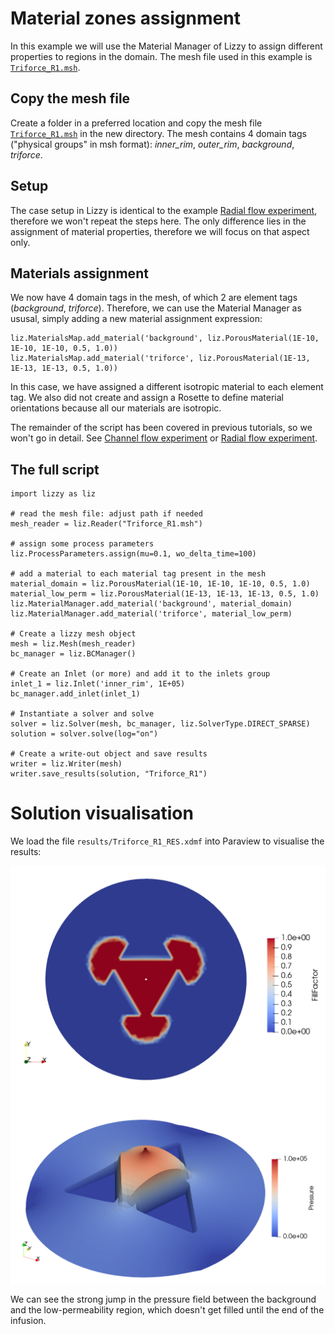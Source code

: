# Material zones assignment
In this example we will use the Material Manager of Lizzy to assign different properties to regions in the domain. The mesh file used in this example is [`Triforce_R1.msh`](../../../examples/meshes/Triforce_R1.msh).

## Copy the mesh file
Create a folder in a preferred location and copy the mesh file [`Triforce_R1.msh`](../../../examples/meshes/Triforce_R1.msh) in the new directory.
The mesh contains 4 domain tags ("physical groups" in msh format): _inner_rim_, _outer_rim_, _background_, _triforce_.

## Setup
The case setup in Lizzy is identical to the example [Radial flow experiment](radial_aniso.md), therefore we won't repeat the steps here. The only difference lies in the assignment of material properties, therefore we will focus on that aspect only.

## Materials assignment
We now have 4 domain tags in the mesh, of which 2 are element tags (_background_, _triforce_). Therefore, we can use the Material Manager as ususal, simply adding a new material assignment expression:
```
liz.MaterialsMap.add_material('background', liz.PorousMaterial(1E-10, 1E-10, 1E-10, 0.5, 1.0))
liz.MaterialsMap.add_material('triforce', liz.PorousMaterial(1E-13, 1E-13, 1E-13, 0.5, 1.0))
```
In this case, we have assigned a different isotropic material to each element tag.
We also did not create and assign a Rosette to define material orientations because all our materials are isotropic.

The remainder of the script has been covered in previous tutorials, so we won't go in detail. See [Channel flow experiment](rect.md) or [Radial flow experiment](radial_aniso.md).

## The full script
```
import lizzy as liz

# read the mesh file: adjust path if needed
mesh_reader = liz.Reader("Triforce_R1.msh")

# assign some process parameters
liz.ProcessParameters.assign(mu=0.1, wo_delta_time=100)

# add a material to each material tag present in the mesh
material_domain = liz.PorousMaterial(1E-10, 1E-10, 1E-10, 0.5, 1.0)
material_low_perm = liz.PorousMaterial(1E-13, 1E-13, 1E-13, 0.5, 1.0)
liz.MaterialManager.add_material('background', material_domain)
liz.MaterialManager.add_material('triforce', material_low_perm)

# Create a lizzy mesh object
mesh = liz.Mesh(mesh_reader)
bc_manager = liz.BCManager()

# Create an Inlet (or more) and add it to the inlets group
inlet_1 = liz.Inlet('inner_rim', 1E+05)
bc_manager.add_inlet(inlet_1)

# Instantiate a solver and solve
solver = liz.Solver(mesh, bc_manager, liz.SolverType.DIRECT_SPARSE)
solution = solver.solve(log="on")

# Create a write-out object and save results
writer = liz.Writer(mesh)
writer.save_results(solution, "Triforce_R1")
```

# Solution visualisation
We load the file `results/Triforce_R1_RES.xdmf` into Paraview to visualise the results:

<div style="display: flex; justify-content: center;">
<img src="../../images/trifoce_fill.png" alt="Alt text" width="720">
</div>

<div style="display: flex; justify-content: center;">
<img src="../../images/triforce_pressure.png" alt="Alt text" width="720">
</div>

We can see the strong jump in the pressure field between the background and the low-permeability region, which doesn't get filled until the end of the infusion.